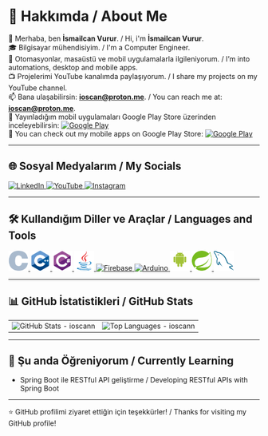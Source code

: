# 💫 Hakkımda / About Me
👋 Merhaba, ben **İsmailcan Vurur**. / Hi, i'm **İsmailcan Vurur**. <br>
🎓 Bilgisayar mühendisiyim. / I'm a Computer Engineer. <br>
👀 Otomasyonlar, masaüstü ve mobil uygulamalarla ilgileniyorum. / I’m into automations, desktop and mobile apps. <br>
📺 Projelerimi YouTube kanalımda paylaşıyorum. / I share my projects on my YouTube channel. <br>
📫 Bana ulaşabilirsin: **ioscan@proton.me**. / You can reach me at: **ioscan@proton.me**. <br>
📱 Yayınladığım mobil uygulamaları Google Play Store üzerinden inceleyebilirsin: [![Google Play](https://img.shields.io/badge/Google%20Play-Apps-34A853?logo=google-play&logoColor=white)](https://play.google.com/store/apps/dev?id=8306783047321528683) <br>
📱 You can check out my mobile apps on Google Play Store: [![Google Play](https://img.shields.io/badge/Google%20Play-Apps-34A853?logo=google-play&logoColor=white)](https://play.google.com/store/apps/dev?id=8306783047321528683)

---

## 🌐 Sosyal Medyalarım / My Socials
<p align="left">
  <a href="https://linkedin.com/in/ioscan" target="blank">
    <img src="https://raw.githubusercontent.com/rahuldkjain/github-profile-readme-generator/master/src/images/icons/Social/linked-in-alt.svg" alt="LinkedIn" height="30" width="40" />
  </a>
  <a href="https://www.youtube.com/@ioscannn" target="blank">
    <img src="https://raw.githubusercontent.com/rahuldkjain/github-profile-readme-generator/master/src/images/icons/Social/youtube.svg" alt="YouTube" height="30" width="40" />
  </a>
  <a href="https://instagram.com/_ioscan_" target="blank">
    <img src="https://raw.githubusercontent.com/rahuldkjain/github-profile-readme-generator/master/src/images/icons/Social/instagram.svg" alt="Instagram" height="30" width="40" />
  </a>
</p>

---

## 🛠️ Kullandığım Diller ve Araçlar / Languages and Tools

<p align="left">
  <a href="https://www.w3schools.com/cpp/" target="_blank" rel="noreferrer"> 
    <img src="https://raw.githubusercontent.com/devicons/devicon/master/icons/c/c-original.svg" alt="C" width="40" height="40"/> 
  </a>
  <a href="https://www.w3schools.com/cs/" target="_blank" rel="noreferrer"> 
    <img src="https://raw.githubusercontent.com/devicons/devicon/master/icons/cplusplus/cplusplus-original.svg" alt="C++" width="40" height="40"/> 
  </a>
  <a href="https://learn.microsoft.com/en-us/dotnet/csharp/" target="_blank" rel="noreferrer"> 
    <img src="https://raw.githubusercontent.com/devicons/devicon/master/icons/csharp/csharp-original.svg" alt="C#" width="40" height="40"/> 
  </a>
  <a href="https://www.java.com" target="_blank" rel="noreferrer"> 
    <img src="https://raw.githubusercontent.com/devicons/devicon/master/icons/java/java-original.svg" alt="Java" width="40" height="40"/> 
  </a>
  <a href="https://firebase.google.com/" target="_blank" rel="noreferrer"> 
    <img src="https://www.vectorlogo.zone/logos/firebase/firebase-icon.svg" alt="Firebase" width="40" height="40"/> 
  </a>
  <a href="https://www.arduino.cc/" target="_blank" rel="noreferrer"> 
    <img src="https://cdn.worldvectorlogo.com/logos/arduino-1.svg" alt="Arduino" width="40" height="40"/> 
  </a>
  <a href="https://developer.android.com" target="_blank" rel="noreferrer"> 
    <img src="https://raw.githubusercontent.com/devicons/devicon/master/icons/android/android-original-wordmark.svg" alt="Android" width="40" height="40"/> 
  </a>
  <a href="https://spring.io/projects/spring-boot" target="_blank" rel="noreferrer"> 
    <img src="https://raw.githubusercontent.com/devicons/devicon/master/icons/spring/spring-original.svg" alt="Spring Boot" width="40" height="40"/> 
  </a>
  <a href="https://www.mysql.com/" target="_blank" rel="noreferrer"> 
    <img src="https://raw.githubusercontent.com/devicons/devicon/master/icons/mysql/mysql-original.svg" alt="MySQL" width="40" height="40"/> 
  </a>
</p>

---

## 📊 GitHub İstatistikleri / GitHub Stats

<table>
  <tr>
    <td>
      <img src="https://github-readme-stats.vercel.app/api?username=ioscann&show_icons=true&locale=en&theme=radical" alt="GitHub Stats - ioscann" />
    </td>
    <td>
      <img src="https://github-readme-stats.vercel.app/api/top-langs?username=ioscann&layout=compact&theme=radical" alt="Top Languages - ioscann" />
    </td>
  </tr>
</table>

---

## 🧠 Şu anda Öğreniyorum / Currently Learning
- Spring Boot ile RESTful API geliştirme  / Developing RESTful APIs with Spring Boot

---

⭐️ GitHub profilimi ziyaret ettiğin için teşekkürler! / Thanks for visiting my GitHub profile!
